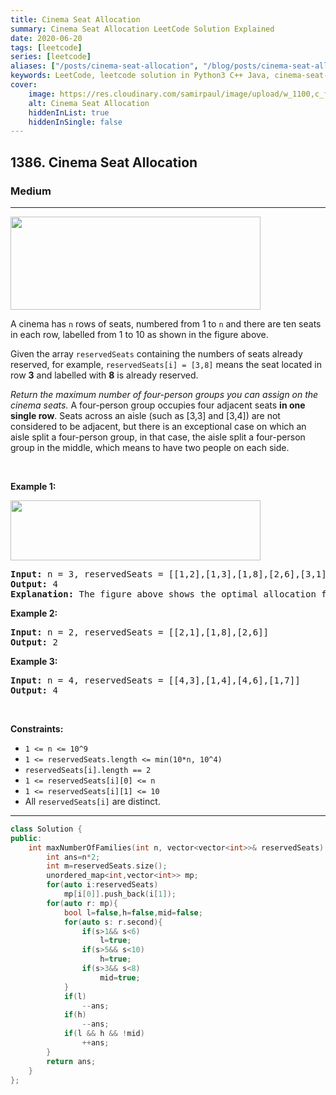 ```yaml
---
title: Cinema Seat Allocation
summary: Cinema Seat Allocation LeetCode Solution Explained
date: 2020-06-20
tags: [leetcode]
series: [leetcode]
aliases: ["/posts/cinema-seat-allocation", "/blog/posts/cinema-seat-allocation", "/cinema-seat-allocation"]
keywords: LeetCode, leetcode solution in Python3 C++ Java, cinema-seat-allocation solution
cover:
    image: https://res.cloudinary.com/samirpaul/image/upload/w_1100,c_fit,co_rgb:FFFFFF,l_text:Arial_70_bold:Cinema Seat Allocation/problem-solving.webp
    alt: Cinema Seat Allocation
    hiddenInList: true
    hiddenInSingle: false
---
```



<h2>1386. Cinema Seat Allocation</h2><h3>Medium</h3><hr><div><p><img alt="" src="https://assets.leetcode.com/uploads/2020/02/14/cinema_seats_1.png" style="width: 400px; height: 149px;"></p>

<p>A cinema&nbsp;has <code>n</code>&nbsp;rows of seats, numbered from 1 to <code>n</code>&nbsp;and there are ten&nbsp;seats in each row, labelled from 1&nbsp;to 10&nbsp;as shown in the figure above.</p>

<p>Given the array <code>reservedSeats</code> containing the numbers of seats already reserved, for example, <code>reservedSeats[i] = [3,8]</code>&nbsp;means the seat located in row <strong>3</strong> and labelled with <b>8</b>&nbsp;is already reserved.</p>

<p><em>Return the maximum number of four-person groups&nbsp;you can assign on the cinema&nbsp;seats.</em> A four-person group&nbsp;occupies four&nbsp;adjacent seats <strong>in one single row</strong>. Seats across an aisle (such as [3,3]&nbsp;and [3,4]) are not considered to be adjacent, but there is an exceptional case&nbsp;on which an aisle split&nbsp;a four-person group, in that case, the aisle split&nbsp;a four-person group in the middle,&nbsp;which means to have two people on each side.</p>

<p>&nbsp;</p>
<p><strong>Example 1:</strong></p>

<p><img alt="" src="https://assets.leetcode.com/uploads/2020/02/14/cinema_seats_3.png" style="width: 400px; height: 96px;"></p>

<pre><strong>Input:</strong> n = 3, reservedSeats = [[1,2],[1,3],[1,8],[2,6],[3,1],[3,10]]
<strong>Output:</strong> 4
<strong>Explanation:</strong> The figure above shows the optimal allocation for four groups, where seats mark with blue are already reserved and contiguous seats mark with orange are for one group.
</pre>

<p><strong>Example 2:</strong></p>

<pre><strong>Input:</strong> n = 2, reservedSeats = [[2,1],[1,8],[2,6]]
<strong>Output:</strong> 2
</pre>

<p><strong>Example 3:</strong></p>

<pre><strong>Input:</strong> n = 4, reservedSeats = [[4,3],[1,4],[4,6],[1,7]]
<strong>Output:</strong> 4
</pre>

<p>&nbsp;</p>
<p><strong>Constraints:</strong></p>

<ul>
	<li><code>1 &lt;= n &lt;= 10^9</code></li>
	<li><code>1 &lt;=&nbsp;reservedSeats.length &lt;= min(10*n, 10^4)</code></li>
	<li><code>reservedSeats[i].length == 2</code></li>
	<li><code>1&nbsp;&lt;=&nbsp;reservedSeats[i][0] &lt;= n</code></li>
	<li><code>1 &lt;=&nbsp;reservedSeats[i][1] &lt;= 10</code></li>
	<li>All <code>reservedSeats[i]</code> are distinct.</li>
</ul>
</div>

---




```cpp
class Solution {
public:
    int maxNumberOfFamilies(int n, vector<vector<int>>& reservedSeats) {
        int ans=n*2;
        int m=reservedSeats.size();
        unordered_map<int,vector<int>> mp;
        for(auto i:reservedSeats)
            mp[i[0]].push_back(i[1]);
        for(auto r: mp){
            bool l=false,h=false,mid=false;
            for(auto s: r.second){
                if(s>1&& s<6)
                    l=true;
                if(s>5&& s<10)
                    h=true;
                if(s>3&& s<8)
                    mid=true;
            }
            if(l)
                --ans;
            if(h)
                --ans;
            if(l && h && !mid)
                ++ans;
        }
        return ans;
    }
};
```
